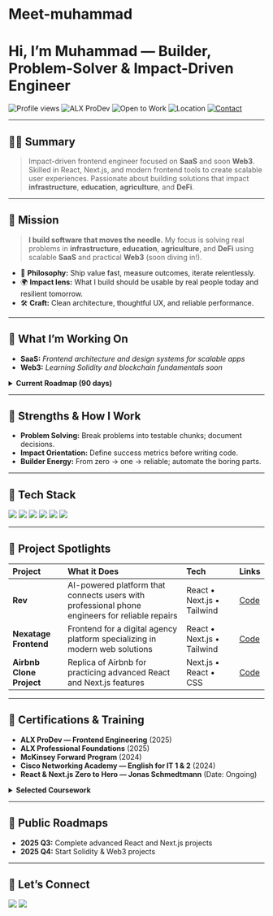 # Meet-muhammad
# Hi, I’m Muhammad — Builder, Problem-Solver & Impact-Driven Engineer

<p align="left">
  <img src="https://komarev.com/ghpvc/?username=kodget&style=flat&label=Profile+Views" alt="Profile views" />
  <img src="https://img.shields.io/badge/From-ALX%20ProDev-0A66C2?logo=alx&logoColor=white" alt="ALX ProDev" />
  <img src="https://img.shields.io/badge/Open%20to%20Work-Yes-brightgreen" alt="Open to Work" />
  <img src="https://img.shields.io/badge/Location-Lagos,%20Nigeria-111827" alt="Location" />
  <a href="#lets-connect"><img src="https://img.shields.io/badge/Contact-Book%20a%2015m%20chat-1f6feb" alt="Contact" /></a>
</p>

---

## 👩‍💻 Summary

> Impact-driven frontend engineer focused on **SaaS** and soon **Web3**. Skilled in React, Next.js, and modern frontend tools to create scalable user experiences. Passionate about building solutions that impact **infrastructure**, **education**, **agriculture**, and **DeFi**.

___


## 🎯 Mission

> **I build software that moves the needle.** My focus is solving real problems in **infrastructure**, **education**, **agriculture**, and **DeFi** using scalable **SaaS** and practical **Web3** (soon diving in!).

* 🧩 **Philosophy:** Ship value fast, measure outcomes, iterate relentlessly.
* 🌍 **Impact lens:** What I build should be usable by real people today and resilient tomorrow.
* 🛠️ **Craft:** Clean architecture, thoughtful UX, and reliable performance.

---

## 🔭 What I’m Working On

* **SaaS:** <i>Frontend architecture and design systems for scalable apps</i>
* **Web3:** <i>Learning Solidity and blockchain fundamentals soon</i>

<details>
<summary><b>Current Roadmap (90 days)</b></summary>

* ✅ Complete advanced React and Next.js projects
* 🚧 Start Solidity basics and Web3 integration exercises
* 🧪 Build an experimental dApp after fundamentals

</details>

---

## 🧠 Strengths & How I Work

* **Problem Solving:** Break problems into testable chunks; document decisions.
* **Impact Orientation:** Define success metrics before writing code.
* **Builder Energy:** From zero → one → reliable; automate the boring parts.

---

## 🧰 Tech Stack

<p>
  <img src="https://img.shields.io/badge/HTML-Expert-E34F26?logo=html5&logoColor=white" />
  <img src="https://img.shields.io/badge/CSS-Expert-1572B6?logo=css3&logoColor=white" />
  <img src="https://img.shields.io/badge/JavaScript-Intermediate-F7DF1E?logo=javascript&logoColor=black" />
  <img src="https://img.shields.io/badge/jQuery-Experienced-0769AD?logo=jquery&logoColor=white" />
  <img src="https://img.shields.io/badge/React-Advanced-20232A?logo=react&logoColor=61DAFB" />
  <img src="https://img.shields.io/badge/Next.js-Advanced-000000?logo=nextdotjs&logoColor=white" />
</p>

---

## 🧪 Project Spotlights

<table>
  <thead>
    <tr>
      <th align="left">Project</th>
      <th align="left">What it Does</th>
      <th align="left">Tech</th>
      <th align="left">Links</th>
    </tr>
  </thead>
  <tbody>
    <tr>
      <td><b>Rev</b></td>
      <td>AI-powered platform that connects users with professional phone engineers for reliable repairs</td>
      <td>React • Next.js • Tailwind</td>
      <td><a href="https://github.com/kodget/rev">Code</a></td>
    </tr>
    <tr>
      <td><b>Nexatage Frontend</b></td>
      <td>Frontend for a digital agency platform specializing in modern web solutions</td>
      <td>React • Next.js • Tailwind</td>
      <td><a href="https://github.com/UsaydAI/nexatage-frontend">Code</a></td>
    </tr>
    <tr>
      <td><b>Airbnb Clone Project</b></td>
      <td>Replica of Airbnb for practicing advanced React and Next.js features</td>
      <td>Next.js • React • CSS</td>
      <td><a href="https://github.com/kodget/airbnb-clone-project">Code</a></td>
    </tr>
  </tbody>
</table>

---

## 📜 Certifications & Training

* **ALX ProDev — Frontend Engineering** (2025)
* **ALX Professional Foundations** (2025)
* **McKinsey Forward Program** (2024)
* **Cisco Networking Academy — English for IT 1 & 2** (2024)
* **React & Next.js Zero to Hero — Jonas Schmedtmann** (Date: Ongoing)

<details>
<summary><b>Selected Coursework</b></summary>

* Advanced React • Next.js • State Management • Testing • Performance Optimization

</details>

---

## 🧭 Public Roadmaps

* **2025 Q3:** Complete advanced React and Next.js projects
* **2025 Q4:** Start Solidity & Web3 projects

---

## 📨 Let’s Connect

<p id="lets-connect">
  <a href="mailto:ajuwonmuhammad99@gmail.com"><img src="https://img.shields.io/badge/Email-Contact-0A66C2" /></a>
  <a href="https://x.com/ibuildstuffs"><img src="https://img.shields.io/badge/Twitter-Follow-111827?logo=x" /></a>
</p>
